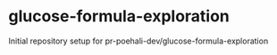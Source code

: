 # glucose-formula-exploration

Initial repository setup for pr-poehali-dev/glucose-formula-exploration